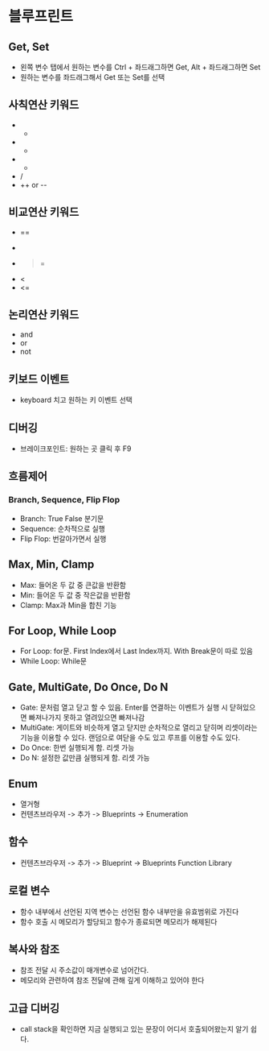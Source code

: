 # 블루프린트
## Get, Set
- 왼쪽 변수 탭에서 원하는 변수를 Ctrl + 좌드래그하면 Get, Alt + 좌드래그하면 Set
- 원하는 변수를 좌드래그해서 Get 또는 Set를 선택

## 사칙연산 키워드
- +
- -
- *
- /
- ++ or --

## 비교연산 키워드
- ==
- >
- >=
- <
- <=

## 논리연산 키워드
- and
- or
- not

## 키보드 이벤트
- keyboard 치고 원하는 키 이벤트 선택

## 디버깅
- 브레이크포인트: 원하는 곳 클릭 후 F9

## 흐름제어
### Branch, Sequence, Flip Flop
- Branch: True False 분기문
- Sequence: 순차적으로 실행
- Flip Flop: 번갈아가면서 실행

## Max, Min, Clamp
- Max: 들어온 두 값 중 큰값을 반환함
- Min: 들어온 두 값 중 작은값을 반환함
- Clamp: Max과 Min을 합친 기능

## For Loop, While Loop
- For Loop: for문. First Index에서 Last Index까지. With Break문이 따로 있음
- While Loop: While문

## Gate, MultiGate, Do Once, Do N
- Gate: 문처럼 열고 닫고 할 수 있음. Enter를 연결하는 이벤트가 실행 시 닫혀있으면 빠져나가지 못하고 열려있으면 빠져나감
- MultiGate: 게이트와 비슷하게 열고 닫지만 순차적으로 열리고 닫히며 리셋이라는 기능을 이용할 수 있다. 랜덤으로 여닫을 수도 있고 루프를 이용할 수도 있다.
- Do Once: 한번 실행되게 함. 리셋 가능
- Do N: 설정한 값만큼 실행되게 함. 리셋 가능

## Enum
- 열거형
- 컨텐츠브라우저 -> 추가 -> Blueprints -> Enumeration

## 함수
- 컨텐츠브라우저 -> 추가 -> Blueprint -> Blueprints Function Library

## 로컬 변수
- 함수 내부에서 선언된 지역 변수는 선언된 함수 내부만을 유효범위로 가진다
- 함수 호출 시 메모리가 할당되고 함수가 종료되면 메모리가 해제된다

## 복사와 참조
- 참조 전달 시 주소값이 매개변수로 넘어간다.
- 메모리와 관련하여 참조 전달에 관해 깊게 이해하고 있어야 한다

## 고급 디버깅
- call stack을 확인하면 지금 실행되고 있는 문장이 어디서 호출되어왔는지 알기 쉽다.
